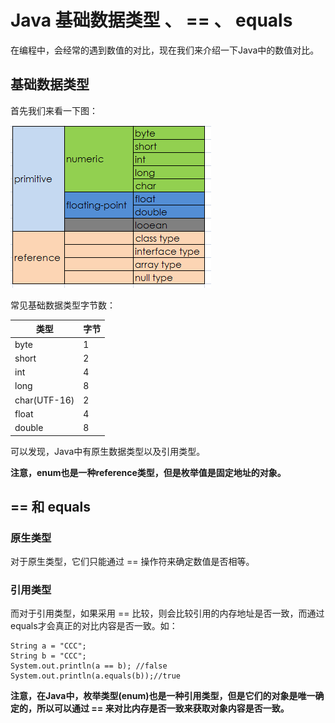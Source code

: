 # Java 基础数据类型 、 == 、 equals

在编程中，会经常的遇到数值的对比，现在我们来介绍一下Java中的数值对比。

## 基础数据类型

首先我们来看一下图：

![Java类型](89e890f4-43a1-4984-829e-0b1b90db5ce7.jpg)

常见基础数据类型字节数：

| 类型         | 字节 |
|--------------|-----|
|byte          | 1   |
|short         | 2   |
|int           | 4   |
|long          | 8   |
|char(UTF-16)  | 2   |
|float         | 4   |
|double        | 8   |

可以发现，Java中有原生数据类型以及引用类型。

**注意，enum也是一种reference类型，但是枚举值是固定地址的对象。**

## == 和 equals

### 原生类型

对于原生类型，它们只能通过 == 操作符来确定数值是否相等。

### 引用类型

而对于引用类型，如果采用 == 比较，则会比较引用的内存地址是否一致，而通过equals才会真正的对比内容是否一致。如：

    String a = "CCC";
    String b = "CCC";
    System.out.println(a == b); //false
    System.out.println(a.equals(b));//true

**注意，在Java中，枚举类型(enum)也是一种引用类型，但是它们的对象是唯一确定的，所以可以通过 == 来对比内存是否一致来获取对象内容是否一致。**